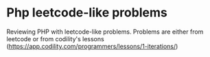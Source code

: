# Php leetcode-like problems
Reviewing PHP with leetcode-like problems.
Problems are either from leetcode or from codility's lessons (https://app.codility.com/programmers/lessons/1-iterations/)
